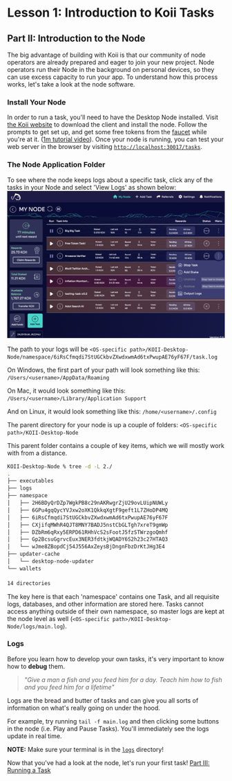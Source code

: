 # Lesson 1: Introduction to Koii Tasks

## Part II: Introduction to the Node

The big advantage of building with Koii is that our community of node operators are already prepared and eager to join your new project. Node operators run their Node in the background on personal devices, so they can use excess capacity to run your app. To understand how this process works, let's take a look at the node software.

### Install Your Node

In order to run a task, you'll need to have the Desktop Node installed. Visit [the Koii website](https://koii.network) to download the client and install the node. Follow the prompts to get set up, and get some free tokens from the [faucet](https://faucet.koii.network/) while you're at it. ([1m tutorial video](https://www.youtube.com/watch?v=n2pvrSl01FI&t=1s)). Once your node is running, you can test your web server in the browser by visiting [`http://localhost:30017/tasks`](http://localhost:30017/tasks).

### The Node Application Folder

To see where the node keeps logs about a specific task, click any of the tasks in your Node and select 'View Logs' as shown below:
![Open the logs file](./imgs/my-node-open-logs.png)

The path to your logs will be
`<OS-specific path>/KOII-Desktop-Node/namespace/6iRsCfmqdi7StUGCkbvZXwdxwmAd6txPwupAE76yF67F/task.log`

On Windows, the first part of your path will look something like this:
`/Users/<username>/AppData/Roaming`

On Mac, it would look something like this:
`/Users/<username>/Library/Application Support`

And on Linux, it would look something like this:
`/home/<username>/.config`

The parent directory for your node is up a couple of folders:
`<OS-specific path>/KOII-Desktop-Node`

This parent folder contains a couple of key items, which we will mostly work with from a distance.

```bash
KOII-Desktop-Node % tree -d -L 2./
.
├── executables
├── logs
├── namespace
│   ├── 2H6BDyQrDZp7WgkPB8c29nAKRwgrZjU29ovLUipNUWLy
│   ├── 6GPu4gqQycYVJxw2oXK1QkkqXgtF9geft1L7ZHoDP4MQ
│   ├── 6iRsCfmqdi7StUGCkbvZXwdxwmAd6txPwupAE76yF67F
│   ├── CXjifqMWhR4QJT8MNY7BADJ5nstCbGLTgh7xreT9gmWp
│   ├── DZbRm6qRxy5ERPD61RHhVcS2sFootJ5fzSTWrzgoQmhf
│   ├── Gp2BcsuGgrvcEux3NER3fdtkjWQADY6S2h23c27HTAQ3
│   └── wJme8ZBopdCj54J556AxZeysBjDngnFbzDrKtJHg3E4
├── updater-cache
│   └── desktop-node-updater
└── wallets

14 directories
```

The key here is that each 'namespace' contains one Task, and all requisite logs, databases, and other information are stored here. Tasks cannot access anything outside of their own namespace, so master logs are kept at the node level as well (`<OS-specific path>/KOII-Desktop-Node/logs/main.log`).

### Logs

Before you learn how to develop your own tasks, it's very important to know how to **debug** them.

> _"Give a man a fish and you feed him for a day. Teach him how to fish and you feed him for a lifetime"_

Logs are the bread and butter of tasks and can give you all sorts of information on what's really going on under the hood.

For example, try running `tail -f main.log` and then clicking some buttons in the node (i.e. Play and Pause Tasks). You'll immediately see the logs update in real time.

**NOTE:** Make sure your terminal is in the [`logs`](#the-node-application-folder) directory!

Now that you've had a look at the node, let's run your first task! [Part III: Running a Task](./PartIII.md)
